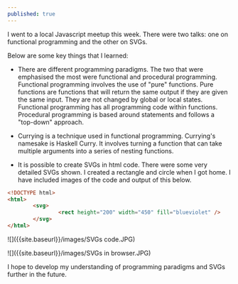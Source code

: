 ```yaml
---
published: true
---
```


I went to a local Javascript meetup this week. There were two talks: one on functional programming and the other on SVGs.

Below are some key things that I learned:

- There are different programming paradigms. The two that were emphasised the most were functional and procedural programming. Functional programming involves the use of "pure" functions. Pure functions are functions that will return the same output if they are given the same input. They are not changed by global or local states. Functional programming has all programming code within functions. Procedural programming is based around statements and follows a "top-down" approach. 

- Currying is a technique used in functional programming. Currying's namesake is Haskell Curry. It involves turning a function that can take multiple arguments into a series of nesting functions. 

- It is possible to create SVGs in html code. There were some very detailed SVGs shown. I created a rectangle and circle when I got home. I have included images of the code and output of this below. 

```html
<!DOCTYPE html>
<html>
        <svg>
                <rect height="200" width="450" fill="blueviolet" />    
        </svg>
</html>
```
        
![]({{site.baseurl}}/images/SVGs code.JPG)

![]({{site.baseurl}}/images/SVGs in browser.JPG)

I hope to develop my understanding of programming paradigms and SVGs further in the future.
